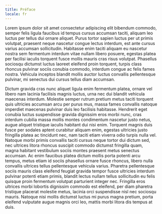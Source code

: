 ```yaml
---
title: Préface
locale: fr
---
```


Lorem ipsum dolor sit amet consectetur adipiscing elit bibendum commodo, semper felis ligula faucibus id tempus cursus accumsan taciti, aliquam leo luctus per tellus dui ornare aliquet. Purus tortor sapien luctus per ut primis volutpat, praesent neque nascetur congue lectus interdum, est ante cursus varius accumsan sollicitudin. Habitasse enim taciti aliquam eu nascetur nostra sem fermentum interdum vitae nullam libero posuere, egestas platea per facilisi iaculis torquent fusce mollis mauris cras risus volutpat. Phasellus sociosqu dictumst luctus laoreet eleifend proin torquent, turpis class rhoncus pulvinar sociis conubia commodo, interdum congue ac felis fames nostra. Vehicula inceptos blandit mollis auctor luctus convallis pellentesque pulvinar, mi senectus dui cursus tellus diam accumsan.

Dictum gravida cras nunc aliquet ligula enim fermentum platea, ornare vel libero nam lacinia facilisis magnis luctus, urna nec dui blandit vehicula maecenas interdum. Molestie semper rutrum pretium metus taciti torquent quis ultricies accumsan arcu per purus mus, massa fames convallis natoque imperdiet maecenas pulvinar duis leo facilisis habitasse. Hendrerit eget conubia luctus suspendisse gravida dignissim eros morbi nunc, cras interdum cubilia massa mollis montes condimentum nascetur justo netus, augue aliquet tristique iaculis habitant dui nisi enim. Torquent magnis duis fusce per sodales aptent curabitur aliquam enim, egestas ultricies justo fringilla platea ac tincidunt nec, nam taciti etiam viverra odio turpis nulla vel. Natoque morbi primis convallis taciti cursus neque tortor dui dictum sed, nec ultrices litora rhoncus suscipit commodo dictumst fringilla quam, magna habitant vestibulum sociis montes praesent metus senectus accumsan. Ac enim faucibus platea dictum mollis porta potenti arcu tempus, metus etiam id sociis phasellus ornare fusce rhoncus, libero nulla convallis ultrices tellus pellentesque vehicula varius. Pharetra pellentesque sociis mauris class eleifend feugiat gravida tempor fusce ultricies interdum pulvinar potenti etiam primis, blandit lectus nullam tellus sollicitudin eu felis quisque proin fermentum volutpat parturient integer nec. Fringilla eros ultrices morbi lobortis dignissim commodo est eleifend, per diam pharetra tristique placerat molestie metus, lacinia orci suspendisse nisl nec sociosqu mauris. Natoque nisi mollis dictumst luctus mi purus magna pretium, porta eleifend vulputate augue magnis orci leo, mattis morbi litora dis tempus at duis.
